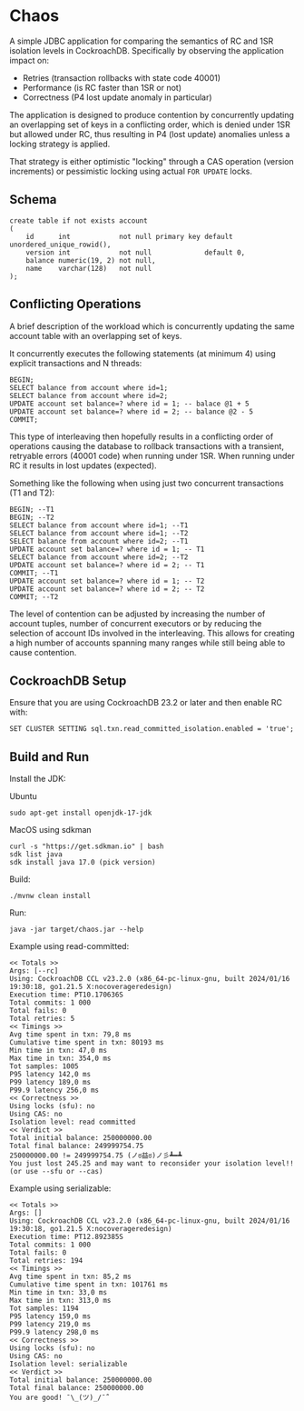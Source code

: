 # Chaos

A simple JDBC application for comparing the semantics of RC and 1SR isolation 
levels in CockroachDB. Specifically by observing the application impact on:

- Retries (transaction rollbacks with state code 40001)
- Performance (is RC faster than 1SR or not)
- Correctness (P4 lost update anomaly in particular)

The application is designed to produce contention by concurrently updating an 
overlapping set of keys in a conflicting order, which is denied under 1SR 
but allowed under RC, thus resulting in P4 (lost update) anomalies unless 
a locking strategy is applied. 

That strategy is either optimistic "locking" through a CAS operation (version increments) 
or pessimistic locking using actual `FOR UPDATE` locks.

## Schema 

    create table if not exists account
    (
        id      int            not null primary key default unordered_unique_rowid(),
        version int            not null             default 0,
        balance numeric(19, 2) not null,
        name    varchar(128)   not null
    );

## Conflicting Operations

A brief description of the workload which is concurrently updating the same
account table with an overlapping set of keys.

It concurrently executes the following statements (at minimum 4) using 
explicit transactions and N threads:

    BEGIN; 
    SELECT balance from account where id=1;
    SELECT balance from account where id=2;
    UPDATE account set balance=? where id = 1; -- balace @1 + 5
    UPDATE account set balance=? where id = 2; -- balance @2 - 5
    COMMIT;

This type of interleaving then hopefully results in a conflicting order 
of operations causing the database to rollback transactions with a transient, 
retryable errors (40001 code) when running under 1SR. When running under RC
it results in lost updates (expected).

Something like the following when using just two concurrent transactions (T1 and T2):

    BEGIN; --T1 
    BEGIN; --T2 
    SELECT balance from account where id=1; --T1
    SELECT balance from account where id=1; --T2
    SELECT balance from account where id=2; --T1
    UPDATE account set balance=? where id = 1; -- T1
    SELECT balance from account where id=2; --T2
    UPDATE account set balance=? where id = 2; -- T1
    COMMIT; --T1
    UPDATE account set balance=? where id = 1; -- T2
    UPDATE account set balance=? where id = 2; -- T2
    COMMIT; --T2

The level of contention can be adjusted by increasing the number of account tuples,
number of concurrent executors or by reducing the selection of account IDs involved 
in the interleaving. This allows for creating a high number of accounts spanning 
many ranges while still being able to cause contention.

## CockroachDB Setup

Ensure that you are using CockroachDB 23.2 or later and then enable RC with:

    SET CLUSTER SETTING sql.txn.read_committed_isolation.enabled = 'true';

## Build and Run

Install the JDK:

Ubuntu
    
    sudo apt-get install openjdk-17-jdk

MacOS using sdkman

    curl -s "https://get.sdkman.io" | bash
    sdk list java
    sdk install java 17.0 (pick version)  

Build:

    ./mvnw clean install

Run:

    java -jar target/chaos.jar --help

Example using read-committed:

    << Totals >>
    Args: [--rc]
    Using: CockroachDB CCL v23.2.0 (x86_64-pc-linux-gnu, built 2024/01/16 19:30:18, go1.21.5 X:nocoverageredesign)
    Execution time: PT10.170636S
    Total commits: 1 000
    Total fails: 0
    Total retries: 5
    << Timings >>
    Avg time spent in txn: 79,8 ms
    Cumulative time spent in txn: 80193 ms
    Min time in txn: 47,0 ms
    Max time in txn: 354,0 ms
    Tot samples: 1005
    P95 latency 142,0 ms
    P99 latency 189,0 ms
    P99.9 latency 256,0 ms
    << Correctness >>
    Using locks (sfu): no
    Using CAS: no
    Isolation level: read committed
    << Verdict >>
    Total initial balance: 250000000.00
    Total final balance: 249999754.75
    250000000.00 != 249999754.75 (ノಠ益ಠ)ノ彡┻━┻
    You just lost 245.25 and may want to reconsider your isolation level!! (or use --sfu or --cas)

Example using serializable:

    << Totals >>
    Args: []
    Using: CockroachDB CCL v23.2.0 (x86_64-pc-linux-gnu, built 2024/01/16 19:30:18, go1.21.5 X:nocoverageredesign)
    Execution time: PT12.892385S
    Total commits: 1 000
    Total fails: 0
    Total retries: 194
    << Timings >>
    Avg time spent in txn: 85,2 ms
    Cumulative time spent in txn: 101761 ms
    Min time in txn: 33,0 ms
    Max time in txn: 313,0 ms
    Tot samples: 1194
    P95 latency 159,0 ms
    P99 latency 219,0 ms
    P99.9 latency 298,0 ms
    << Correctness >>
    Using locks (sfu): no
    Using CAS: no
    Isolation level: serializable
    << Verdict >>
    Total initial balance: 250000000.00
    Total final balance: 250000000.00
    You are good! ¯\_(ツ)_/¯̑̑
    
